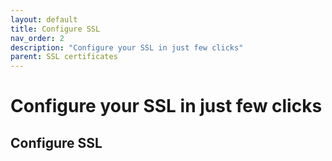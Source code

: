 ```yaml
---
layout: default
title: Configure SSL
nav_order: 2
description: "Configure your SSL in just few clicks"
parent: SSL certificates
---
```


# Configure your SSL in just few clicks

## Configure SSL
